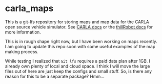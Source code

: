 # carla_maps
 This is a git-lfs repository for storing maps and map data for the CARLA open source vehicle simulator. 
See [CARLA docs](https://carla.readthedocs.io/en/latest/) or the [thillRobot docs](https://github.com/thillRobot/carla_simulator/blob/master/README.md) for more information.

This is in rough shape right now, but I have been working on maps recently. I am going to update this repo soon with some useful examples of the map making process.

While testing I realized that `Git lfs` requires a paid data plan after 1GB. I already own plenty of local and cloud space. I think I will move the large files out of here are just keep the configs and small stuff. So, is there any reason for this to be a separate package? Hmm... 
